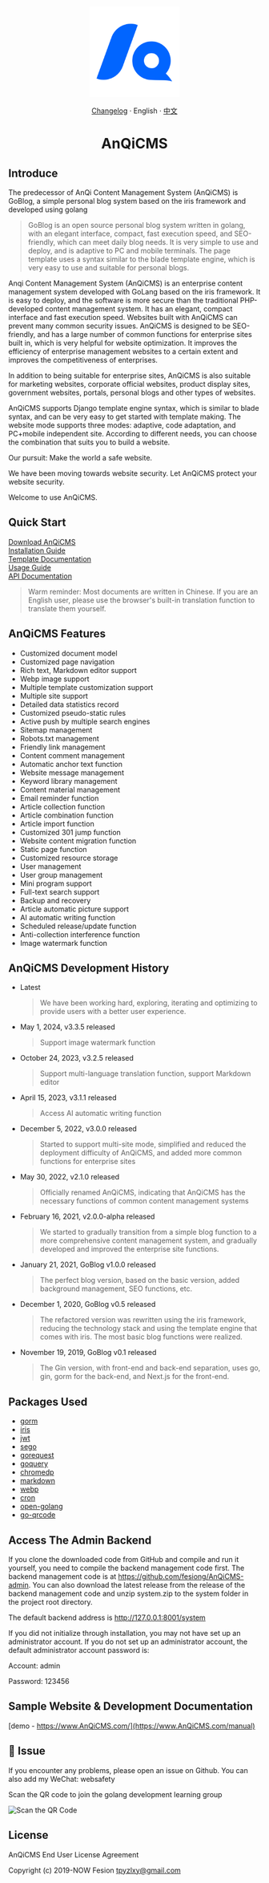 <div align="center"><a name="readme-top"></a>

<img height="180" src="docs/anqicms.svg" />

[Changelog](./CHANGELOG.md) · English · [中文](./README.md)

# AnQiCMS

</div>

## Introduce

The predecessor of AnQi Content Management System (AnQiCMS) is GoBlog, a simple personal blog system based on the iris framework and developed using golang

> GoBlog is an open source personal blog system written in golang, with an elegant interface, compact, fast execution speed, and SEO-friendly, which can meet daily blog needs. It is very simple to use and deploy, and is adaptive to PC and mobile terminals. The page template uses a syntax similar to the blade template engine, which is very easy to use and suitable for personal blogs.

Anqi Content Management System (AnQiCMS) is an enterprise content management system developed with GoLang based on the iris framework. It is easy to deploy, and the software is more secure than the traditional PHP-developed content management system. It has an elegant, compact interface and fast execution speed. Websites built with AnQiCMS can prevent many common security issues. AnQiCMS is designed to be SEO-friendly, and has a large number of common functions for enterprise sites built in, which is very helpful for website optimization. It improves the efficiency of enterprise management websites to a certain extent and improves the competitiveness of enterprises.

In addition to being suitable for enterprise sites, AnQiCMS is also suitable for marketing websites, corporate official websites, product display sites, government websites, portals, personal blogs and other types of websites.

AnQiCMS supports Django template engine syntax, which is similar to blade syntax, and can be very easy to get started with template making. The website mode supports three modes: adaptive, code adaptation, and PC+mobile independent site. According to different needs, you can choose the combination that suits you to build a website.

Our pursuit: Make the world a safe website.

We have been moving towards website security. Let AnQiCMS protect your website security.

Welcome to use AnQiCMS.

## Quick Start

[Download AnQiCMS](https://github.com/fesiong/goblog/releases)  
[Installation Guide](https://www.AnQiCMS.com/help-basic/210.html)  
[Template Documentation](https://www.AnQiCMS.com/manual)  
[Usage Guide](https://www.AnQiCMS.com/help)  
[API Documentation](https://www.AnQiCMS.com/anqiapi)

> Warm reminder: Most documents are written in Chinese. If you are an English user, please use the browser's built-in translation function to translate them yourself.

## AnQiCMS Features

- Customized document model
- Customized page navigation
- Rich text, Markdown editor support
- Webp image support
- Multiple template customization support
- Multiple site support
- Detailed data statistics record
- Customized pseudo-static rules
- Active push by multiple search engines
- Sitemap management
- Robots.txt management
- Friendly link management
- Content comment management
- Automatic anchor text function
- Website message management
- Keyword library management
- Content material management
- Email reminder function
- Article collection function
- Article combination function
- Article import function
- Customized 301 jump function
- Website content migration function
- Static page function
- Customized resource storage
- User management
- User group management
- Mini program support
- Full-text search support
- Backup and recovery
- Article automatic picture support
- AI automatic writing function
- Scheduled release/update function
- Anti-collection interference function
- Image watermark function

## AnQiCMS Development History

- Latest
  > We have been working hard, exploring, iterating and optimizing to provide users with a better user experience.
- May 1, 2024, v3.3.5 released
  > Support image watermark function
- October 24, 2023, v3.2.5 released
  > Support multi-language translation function, support Markdown editor
- April 15, 2023, v3.1.1 released
  > Access AI automatic writing function
- December 5, 2022, v3.0.0 released
  > Started to support multi-site mode, simplified and reduced the deployment difficulty of AnQiCMS, and added more common functions for enterprise sites
- May 30, 2022, v2.1.0 released
  > Officially renamed AnQiCMS, indicating that AnQiCMS has the necessary functions of common content management systems
- February 16, 2021, v2.0.0-alpha released
  > We started to gradually transition from a simple blog function to a more comprehensive content management system, and gradually developed and improved the enterprise site functions.
- January 21, 2021, GoBlog v1.0.0 released
  > The perfect blog version, based on the basic version, added background management, SEO functions, etc.
- December 1, 2020, GoBlog v0.5 released
  > The refactored version was rewritten using the iris framework, reducing the technology stack and using the template engine that comes with iris. The most basic blog functions were realized.
- November 19, 2019, GoBlog v0.1 released
  > The Gin version, with front-end and back-end separation, uses go, gin, gorm for the back-end, and Next.js for the front-end.

## Packages Used

- [gorm](https://github.com/go-gorm/gorm)
- [iris](https://github.com/kataras/iris)
- [jwt](https://github.com/golang-jwt/jwt)
- [sego](https://github.com/huichen/sego)
- [gorequest](https://github.com/parnurzeal/gorequest)
- [goquery](https://github.com/PuerkitoBio/goquery)
- [chromedp](https://github.com/chromedp/chromedp)
- [markdown](https://github.com/gomarkdown/markdown)
- [webp](https://github.com/chai2010/webp)
- [cron](https://github.com/robfig/cron)
- [open-golang](https://github.com/skratchdot/open-golang)
- [go-qrcode](https://github.com/skip2/go-qrcode)

## Access The Admin Backend
If you clone the downloaded code from GitHub and compile and run it yourself, you need to compile the backend management code first. The backend management code is at https://github.com/fesiong/AnQiCMS-admin.
You can also download the latest release from the release of the backend management code and unzip system.zip to the system folder in the project root directory.

The default backend address is http://127.0.0.1:8001/system

If you did not initialize through installation, you may not have set up an administrator account. If you do not set up an administrator account, the default administrator account password is:

Account: admin

Password: 123456

## Sample Website & Development Documentation
[demo - https://www.AnQiCMS.com/](https://www.AnQiCMS.com/manual)


## 👥 Issue
If you encounter any problems, please open an issue on Github.
You can also add my WeChat: websafety

Scan the QR code to join the golang development learning group

![Scan the QR Code](https://www.AnQiCMS.com/uploads/202211/09/1a55bfcde55aa2d6.webp)

## License
AnQiCMS End User License Agreement

Copyright (c) 2019-NOW  Fesion <tpyzlxy@gmail.com>
